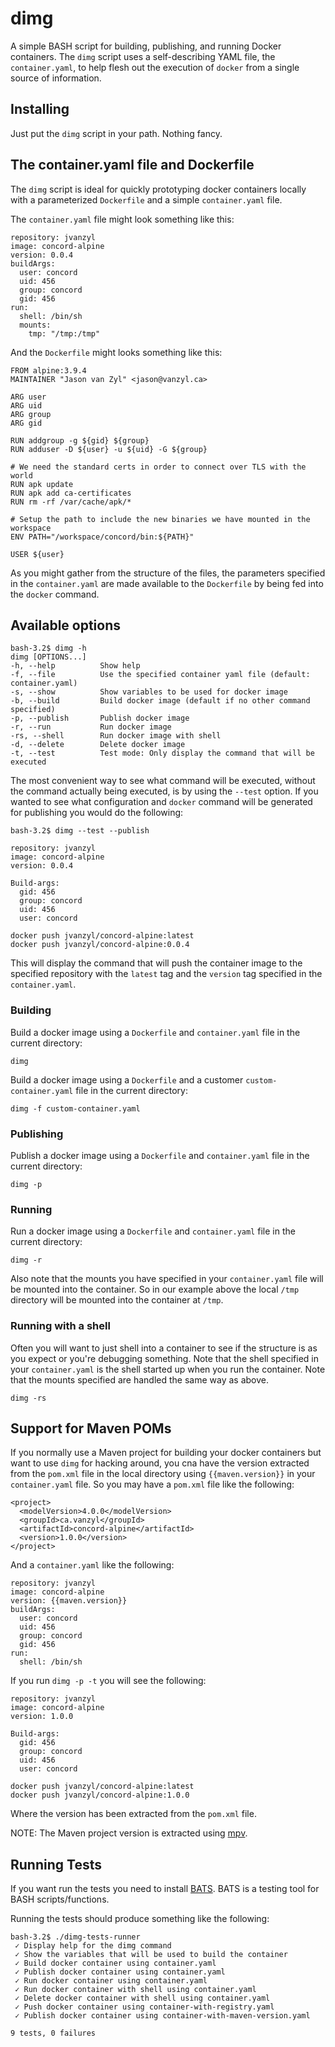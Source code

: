# dimg

A simple BASH script for building, publishing, and running Docker containers. The `dimg` script uses a self-describing YAML file, the `container.yaml`, to help flesh out the execution of `docker` from a single source of information.

## Installing

Just put the `dimg` script in your path. Nothing fancy.

## The container.yaml file and Dockerfile

The `dimg` script is ideal for quickly prototyping docker containers locally with a parameterized `Dockerfile` and a simple `container.yaml` file.

The `container.yaml` file might look something like this:

```
repository: jvanzyl
image: concord-alpine
version: 0.0.4
buildArgs:
  user: concord
  uid: 456
  group: concord
  gid: 456
run:
  shell: /bin/sh
  mounts:
    tmp: "/tmp:/tmp"
```  


And the `Dockerfile` might looks something like this:

```
FROM alpine:3.9.4
MAINTAINER "Jason van Zyl" <jason@vanzyl.ca>

ARG user
ARG uid
ARG group
ARG gid

RUN addgroup -g ${gid} ${group}
RUN adduser -D ${user} -u ${uid} -G ${group}

# We need the standard certs in order to connect over TLS with the world
RUN apk update
RUN apk add ca-certificates
RUN rm -rf /var/cache/apk/*

# Setup the path to include the new binaries we have mounted in the workspace
ENV PATH="/workspace/concord/bin:${PATH}"

USER ${user}
```

As you might gather from the structure of the files, the parameters specified in the `container.yaml` are made available to the `Dockerfile` by being fed into the `docker` command.

## Available options

```
bash-3.2$ dimg -h
dimg [OPTIONS...]
-h, --help          Show help
-f, --file          Use the specified container yaml file (default: container.yaml)
-s, --show          Show variables to be used for docker image
-b, --build         Build docker image (default if no other command specified)
-p, --publish       Publish docker image
-r, --run           Run docker image
-rs, --shell        Run docker image with shell
-d, --delete        Delete docker image
-t, --test          Test mode: Only display the command that will be executed 
```

The most convenient way to see what command will be executed, without the command actually being executed, is by using the `--test` option. If you wanted to see what configuration and `docker` command will be generated for publishing you would do the following:

```
bash-3.2$ dimg --test --publish

repository: jvanzyl
image: concord-alpine
version: 0.0.4

Build-args:
  gid: 456
  group: concord
  uid: 456
  user: concord

docker push jvanzyl/concord-alpine:latest
docker push jvanzyl/concord-alpine:0.0.4
```

This will display the command that will push the container image to the specified repository with the `latest` tag and the `version` tag specified in the `container.yaml`.

### Building

Build a docker image using a `Dockerfile` and `container.yaml` file in the current directory:

`dimg`

Build a docker image using a `Dockerfile` and a customer `custom-container.yaml` file in the current directory:

`dimg -f custom-container.yaml`

### Publishing

Publish a docker image using a `Dockerfile` and `container.yaml` file in the current directory:

`dimg -p`

### Running

Run a docker image using a `Dockerfile` and `container.yaml` file in the current directory:

`dimg -r`

Also note that the mounts you have specified in your `container.yaml` file will be mounted into the container. So in our example above the local `/tmp` directory will be mounted into the container at `/tmp`.


### Running with a shell

Often you will want to just shell into a container to see if the structure is as you expect or you're debugging something. Note that the shell specified in your `container.yaml` is the shell started up when you run the container. Note that the mounts specified are handled the same way as above.

`dimg -rs`


## Support for Maven POMs

If you normally use a Maven project for building your docker containers but want to use `dimg` for hacking around, you cna have the version extracted from the `pom.xml` file in the local directory using `{{maven.version}}` in your `container.yaml` file. So you may have a `pom.xml` file like the following:

```
<project>
  <modelVersion>4.0.0</modelVersion>
  <groupId>ca.vanzyl</groupId>
  <artifactId>concord-alpine</artifactId>
  <version>1.0.0</version>
</project>
```

And a `container.yaml` like the following:

```
repository: jvanzyl
image: concord-alpine
version: {{maven.version}}
buildArgs:
  user: concord
  uid: 456
  group: concord
  gid: 456
run:
  shell: /bin/sh
```

If you run `dimg -p -t` you will see the following:

```
repository: jvanzyl
image: concord-alpine
version: 1.0.0

Build-args:
  gid: 456
  group: concord
  uid: 456
  user: concord

docker push jvanzyl/concord-alpine:latest
docker push jvanzyl/concord-alpine:1.0.0
```

Where the version has been extracted from the `pom.xml` file.

NOTE: The Maven project version is extracted using [mpv](https://github.com/jvanzyl/mpv).


## Running Tests

If you want run the tests you need to install [BATS](https://github.com/bats-core/bats-core). BATS is a testing tool for BASH scripts/functions.

Running the tests should produce something like the following:

```
bash-3.2$ ./dimg-tests-runner
 ✓ Display help for the dimg command
 ✓ Show the variables that will be used to build the container
 ✓ Build docker container using container.yaml
 ✓ Publish docker container using container.yaml
 ✓ Run docker container using container.yaml
 ✓ Run docker container with shell using container.yaml
 ✓ Delete docker container with shell using container.yaml
 ✓ Push docker container using container-with-registry.yaml
 ✓ Publish docker container using container-with-maven-version.yaml

9 tests, 0 failures
```

